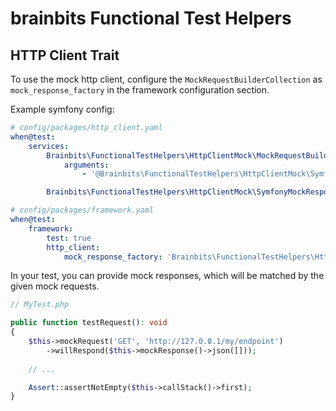 # brainbits Functional Test Helpers

## HTTP Client Trait

To use the mock http client, configure the `MockRequestBuilderCollection` as `mock_response_factory` in the framework configuration section.

Example symfony config:

```yaml
# config/packages/http_client.yaml
when@test:
    services:
        Brainbits\FunctionalTestHelpers\HttpClientMock\MockRequestBuilderCollection:
            arguments:
                - '@Brainbits\FunctionalTestHelpers\HttpClientMock\SymfonyMockResponseFactory'

        Brainbits\FunctionalTestHelpers\HttpClientMock\SymfonyMockResponseFactory: ~
```

```yaml
# config/packages/framework.yaml
when@test:
    framework:
        test: true
        http_client:
            mock_response_factory: 'Brainbits\FunctionalTestHelpers\HttpClientMock\MockRequestBuilderCollection'
```

In your test, you can provide mock responses, which will be matched by the given mock requests.

```php
// MyTest.php

public function testRequest(): void
{
    $this->mockRequest('GET', 'http://127.0.0.1/my/endpoint')
        ->willRespond($this->mockResponse()->json([]));
    
    // ...

    Assert::assertNotEmpty($this->callStack()->first);
}

```
